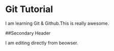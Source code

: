# Git Tutorial
I am learning Git & Github.This is really awesome.

##Secondary Header

I am editing directly from beowser.
